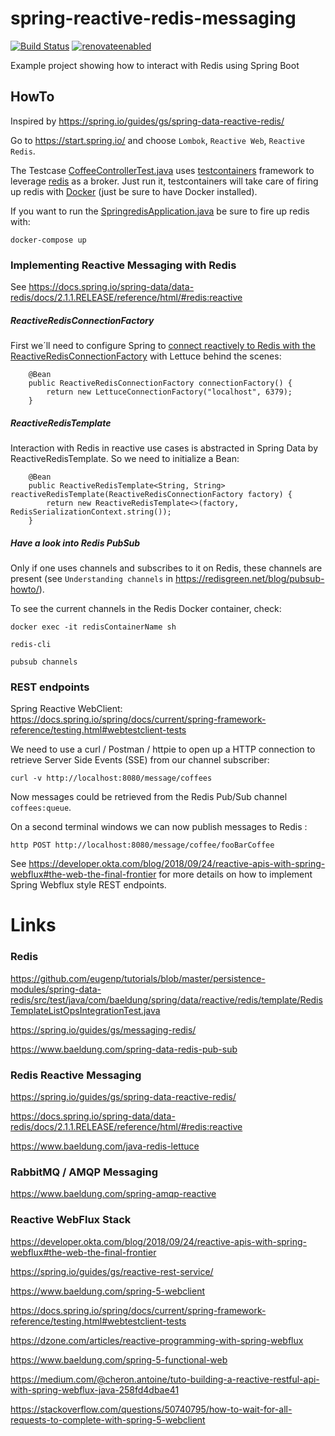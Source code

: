 spring-reactive-redis-messaging
======================================================================================
[![Build Status](https://travis-ci.org/jonashackt/spring-reactive-redis-messaging.svg?branch=master)](https://travis-ci.org/jonashackt/spring-reactive-redis-messaging)
[![renovateenabled](https://img.shields.io/badge/renovate-enabled-yellow)](https://renovatebot.com)

Example project showing how to interact with Redis using Spring Boot 

## HowTo

Inspired by https://spring.io/guides/gs/spring-data-reactive-redis/

Go to https://start.spring.io/ and choose `Lombok`, `Reactive Web`, `Reactive Redis`.

The Testcase [CoffeeControllerTest.java](src/test/java/de/jonashackt/springredis/controller/CoffeeControllerTest.java) uses [testcontainers](https://www.testcontainers.org/) framework to leverage [redis](https://redis.io/) as a broker. Just run it, testcontainers will take care of firing up redis with [Docker](https://www.docker.com/) (just be sure to have Docker installed).

If you want to run the [SpringredisApplication.java](src/main/java/de/jonashackt/springredis/SpringredisApplication.java) be sure to fire up redis with:

```
docker-compose up
```

### Implementing Reactive Messaging with Redis

See https://docs.spring.io/spring-data/data-redis/docs/2.1.1.RELEASE/reference/html/#redis:reactive

##### ReactiveRedisConnectionFactory

First we´ll need to configure Spring to [connect reactively to Redis with the ReactiveRedisConnectionFactory](https://docs.spring.io/spring-data/data-redis/docs/2.1.1.RELEASE/reference/html/#redis:reactive:connectors:lettuce) with Lettuce behind the scenes:

```
    @Bean
    public ReactiveRedisConnectionFactory connectionFactory() {
        return new LettuceConnectionFactory("localhost", 6379);
    }
```

##### ReactiveRedisTemplate

Interaction with Redis in reactive use cases is abstracted in Spring Data by ReactiveRedisTemplate. So we need to initialize a Bean:

```
    @Bean
    public ReactiveRedisTemplate<String, String> reactiveRedisTemplate(ReactiveRedisConnectionFactory factory) {
        return new ReactiveRedisTemplate<>(factory, RedisSerializationContext.string());
    }
```

##### Have a look into Redis PubSub

Only if one uses channels and subscribes to it on Redis, these channels are present (see `Understanding channels` in https://redisgreen.net/blog/pubsub-howto/).

To see the current channels in the Redis Docker container, check:

```
docker exec -it redisContainerName sh

redis-cli

pubsub channels
``` 


### REST endpoints

Spring Reactive WebClient: https://docs.spring.io/spring/docs/current/spring-framework-reference/testing.html#webtestclient-tests

We need to use a curl / Postman / httpie to open up a HTTP connection to retrieve Server Side Events (SSE) from our channel subscriber:

```
curl -v http://localhost:8080/message/coffees
```

Now messages could be retrieved from the Redis Pub/Sub channel `coffees:queue`.

On a second terminal windows we can now publish messages to Redis :

```
http POST http://localhost:8080/message/coffee/fooBarCoffee
```

See https://developer.okta.com/blog/2018/09/24/reactive-apis-with-spring-webflux#the-web-the-final-frontier for more details on how to implement Spring Webflux style REST endpoints.


# Links

### Redis

https://github.com/eugenp/tutorials/blob/master/persistence-modules/spring-data-redis/src/test/java/com/baeldung/spring/data/reactive/redis/template/RedisTemplateListOpsIntegrationTest.java

https://spring.io/guides/gs/messaging-redis/

https://www.baeldung.com/spring-data-redis-pub-sub


### Redis Reactive Messaging

https://spring.io/guides/gs/spring-data-reactive-redis/

https://docs.spring.io/spring-data/data-redis/docs/2.1.1.RELEASE/reference/html/#redis:reactive

https://www.baeldung.com/java-redis-lettuce


### RabbitMQ / AMQP Messaging

https://www.baeldung.com/spring-amqp-reactive


### Reactive WebFlux Stack

https://developer.okta.com/blog/2018/09/24/reactive-apis-with-spring-webflux#the-web-the-final-frontier

https://spring.io/guides/gs/reactive-rest-service/

https://www.baeldung.com/spring-5-webclient

https://docs.spring.io/spring/docs/current/spring-framework-reference/testing.html#webtestclient-tests

https://dzone.com/articles/reactive-programming-with-spring-webflux

https://www.baeldung.com/spring-5-functional-web

https://medium.com/@cheron.antoine/tuto-building-a-reactive-restful-api-with-spring-webflux-java-258fd4dbae41

https://stackoverflow.com/questions/50740795/how-to-wait-for-all-requests-to-complete-with-spring-5-webclient


